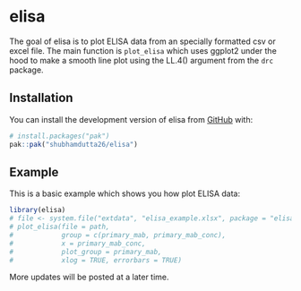 
<!-- README.md is generated from README.Rmd. Please edit that file -->

# elisa

<!-- badges: start -->
<!-- badges: end -->

The goal of elisa is to plot ELISA data from an specially formatted csv
or excel file. The main function is `plot_elisa` which uses ggplot2
under the hood to make a smooth line plot using the LL.4() argument from
the `drc` package.

## Installation

You can install the development version of elisa from
[GitHub](https://github.com/) with:

``` r
# install.packages("pak")
pak::pak("shubhamdutta26/elisa")
```

## Example

This is a basic example which shows you how plot ELISA data:

``` r
library(elisa)
# file <- system.file("extdata", "elisa_example.xlsx", package = "elisa")
# plot_elisa(file = path,
#            group = c(primary_mab, primary_mab_conc),
#            x = primary_mab_conc,
#            plot_group = primary_mab,
#            xlog = TRUE, errorbars = TRUE)
```

More updates will be posted at a later time.

